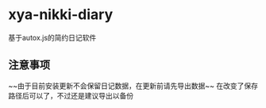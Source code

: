 # xya-nikki-diary
基于autox.js的简约日记软件

## 注意事项
\~\~由于目前安装更新不会保留日记数据，在更新前请先导出数据\~\~
在改变了保存路径后可以了，不过还是建议导出以备份
